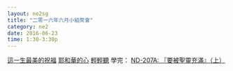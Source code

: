 ```yaml
---
layout: ne2sg
title: "二零一六年六月小組聚會"
category: ne2
date: 2016-06-23
time: 1:30-3:30p
---
```

<span>[這一生最美的祝福](http://www.youtube.com/watch?v=neW0xVroNNs)</span>
<span>[耶和華的心](http://www.youtube.com/watch?v=W3opHczzbkU)</span>
<span>[輕輕聽](http://www.youtube.com/watch?v=Q6g2g_qnCB0)</span>
<span>學完： [ND-207A: 『要被聖靈充滿』（上）](/ne2/newman.html)</span>
